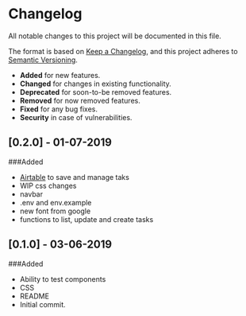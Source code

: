 # Changelog
All notable changes to this project will be documented in this file.

The format is based on [Keep a Changelog](https://keepachangelog.com/en/1.0.0/),
and this project adheres to [Semantic Versioning](https://semver.org/spec/v2.0.0.html).

- __Added__ for new features.
- __Changed__ for changes in existing functionality.
- __Deprecated__ for soon-to-be removed features.
- __Removed__ for now removed features.
- __Fixed__ for any bug fixes.
- __Security__ in case of vulnerabilities.

## [0.2.0] - 01-07-2019
###Added
- [Airtable](https://airtable.com/) to save and manage taks
- WIP css changes
- navbar
- .env and env.example
- new font from google
- functions to list, update and create tasks

## [0.1.0] - 03-06-2019
###Added
- Ability to test components
- CSS
- README
- Initial commit.
